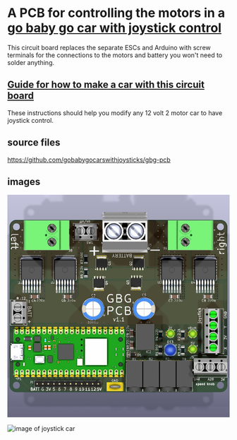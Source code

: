 # A PCB for controlling the motors in a [go baby go car with joystick control](https://gobabygocarswithjoysticks.github.io/index/)
This circuit board replaces the separate ESCs and Arduino with screw terminals for the connections to the motors and battery you won't need to solder anything.

## [Guide for how to make a car with this circuit board](https://gobabygocarswithjoysticks.github.io/gbg-pcb/instructions/instructions)
These instructions should help you modify any 12 volt 2 motor car to have joystick control.

## source files
https://github.com/gobabygocarswithjoysticks/gbg-pcb

## images

![pcb top view 3d render](https://github.com/gobabygocarswithjoysticks/gbg-pcb/blob/main/renders/top.jpg)

![image of joystick car](https://github.com/gobabygocarswithjoysticks/index/blob/main/photos/jeep.jpg)
